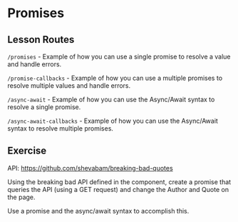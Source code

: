 # Promises

## Lesson Routes

`/promises` - Example of how you can use a single promise to resolve a value and handle errors.

`/promise-callbacks` - Example of how you can use a multiple promises to resolve multiple values and handle errors.

`/async-await` - Example of how you can use the Async/Await syntax to resolve a single promise.

`/async-await-callbacks` - Example of how you can use the Async/Await syntax to resolve multiple promises.

## Exercise

API: https://github.com/shevabam/breaking-bad-quotes

Using the breaking bad API defined in the component, create a promise that queries the API (using a GET request) and change the Author and Quote on the page.

Use a promise and the async/await syntax to accomplish this.
